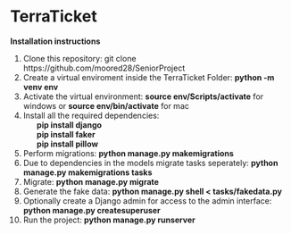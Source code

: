 
# TerraTicket

**Installation instructions**

<ol>
<li>Clone this repository: git clone https://github.com/moored28/SeniorProject </li>

<li>Create a virtual enviroment inside the TerraTicket Folder: <b>python -m venv env </b> </li>
<li>Activate the virtual environment: <b>source env/Scripts/activate</b> for windows or <b>source env/bin/activate</b> for mac</li>

<li>Install all the required dependencies:
<ul><b>pip install django</b></ul>
<ul><b>pip install faker</b> </ul>
<ul><b>pip install pillow</b></ul> </li>

<li>Perform migrations: <b>python manage.py makemigrations</b></li>
<li> Due to dependencies in the models migrate tasks seperately: <b>python manage.py makemigrations tasks</b> </li>
<li>Migrate: <b>python manage.py migrate</b></li>

<li>Generate the fake data: <b>python manage.py shell < tasks/fakedata.py</b> </li>
<li>Optionally create a Django admin for access to the admin interface: <b>python manage.py createsuperuser</b> </li>

<li>Run the project: <b>python manage.py runserver</b> </li>
</ol>
